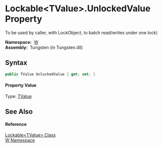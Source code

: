 Lockable&lt;TValue>.UnlockedValue Property
==========================================
   
To be used by caller, with LockObject, to batch read/writes under one lock)


  **Namespace:**  [W][1]  
  **Assembly:**  Tungsten (in Tungsten.dll)

Syntax
------

```csharp
public TValue UnlockedValue { get; set; }
```

#### Property Value
Type: [TValue][2]

See Also
--------

#### Reference
[Lockable&lt;TValue> Class][2]  
[W Namespace][1]  

[1]: ../README.md
[2]: README.md